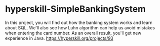 # hyperskill-SimpleBankingSystem
In this project, you will find out how the banking system works and learn about SQL. We'll also see how Luhn algorithm can help us avoid mistakes when entering the card number. As an overall result, you'll get new experience in Java. https://hyperskill.org/projects/93
